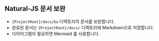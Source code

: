 ## Natural-JS 문서 보완

- `{ProjectRoot}/docs/ko` 디렉토리의 문서를 보완합니다.
- 완료된 문서는 `{ProjectRoot}/docs/` 디렉토리에 Markdown으로 저장합니다.
- 다이어그램이 필요하면 Mermaid 를 사용합니다.